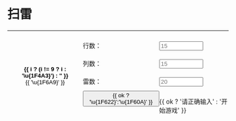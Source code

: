 <script setup>
  import { ref, reactive, computed } from 'vue'
  
  //生成数字
  function* genNum(num, n) {
    for (let i = 0; i < n; i++) {
      yield num
    }
  }
  //邻居格子相对位置
  function neighbor(i) {
    let a = w.value //列数
    if (!(i % a)) {
      return [-a, a, 1 - a, 1, a + 1]
    } else if (!((i + 1) % a)) {
      return [-a - 1, -1, a - 1, -a, a]
    } else {
      return [-a - 1, -1, a - 1, -a, a, 1 - a, 1, a + 1]
    }
  }
  // 周围几个雷
  function around(i) {
    let sum = 0
    for (let j of neighbor(i)) {
      sum += arr.value[i + j] ?? 0
    }
    return sum
  }
  //扩散显示周围
  function showAround(i) {
    if (!record.includes(i)) {
      record.push(i)
      for (let j of neighbor(i)) {
        let ij = i + j
        if (status.value[ij] != 0) continue
        let a = aroundArr.value[ij]
        if (a === 0) {
          status.value[ij] = 1
          showAround(ij) //递归
        } else if (a && a != 9) {
          status.value[ij] = 1
        }
      }
    }
  }
  
  //点击事件
  function ck(i) {
    if (arr.value[i] === 1) {
      alert('此处是雷,游戏结束')
      status.value = status.value.map((j) => (j ? j : 1))
      return (end.value = true)
    }
    status.value[i] = 1
    if (!status.value.includes(0)) {
      alert('所有雷均已排除,恭喜你获得胜利')
      return (end.value = true)
    }
    if (aroundArr.value[i] == 0) showAround(i)
  }
  
  //初始化函数
  function init() {
    ;[h.value, w.value, m.value] = config
    status.value = [...genNum(0, h.value * w.value)]
    end.value = false
    record = []
    let mineArr = [
      ...genNum(1, m.value),
      ...genNum(0, h.value * w.value - m.value),
    ]
      .sort(() => 0.5 - Math.random())
      .sort(() => 0.5 - Math.random())
  
    arr.value = mineArr
    aroundArr.value = mineArr.map((i, index) => (i ? 9 : around(index)))
  }
  
  //输入校验
  let ok = computed(() => {
    let [a, b, c] = config
    if (a % 1 || b % 1 || c % 1) return true
    if (a > 25 || a < 5) return true
    if (b > 25 || b < 5) return true
    if (c > a * b) return true
    return false
  })
  
  let config = reactive([15, 15, 20]) // 响应式
  let h = ref(15)
  let w = ref(15)
  let m = ref(20)
  //是否被点击的状态 0未点击 1左击 2右击
  let status = ref([])
  let end = ref() //是否游戏结束
  let record = [] //记录遍历过的点
  let arr = ref([])
  let aroundArr = ref([])
  init()
  </script>

# 扫雷

---

  <div class="flexbox">
    <div
      class="grid"
      :style="`grid-template: repeat(${h}, 32px) / repeat(${w}, 30px);`"
    >
      <button
        v-for="(i, index) in aroundArr"
        @click="status[index] == 2 ? (status[index] = 0) : ck(index)"
        @contextmenu.prevent="status[index] = status[index] ? 0 : 2"
        :disabled="status[index] == 1"
        class="btn"
      >
        <!-- 数字 -->
        <div v-if="status[index] == 1">
          <b>{{ i ? (i != 9 ? i : '\u{1F4A3}') : '' }}</b>
        </div>
        <!-- 排雷旗 -->
        <div v-if="status[index] == 2">
          {{ '\u{1F6A9}' }}
        </div>
      </button>
    </div>
    <div class="form">
      <div class="tableRow">
        <label class="tableCell">行数：</label>
        <input
          type="number"
          name="h"
          v-model="config[0]"
          class="tableCell"
          required
          placeholder="15"
        />
      </div>
      <div class="tableRow">
        <label class="tableCell">列数：</label>
        <input
          type="number"
          name="w"
          v-model="config[1]"
          class="tableCell"
          required
          placeholder="15"
        />
      </div>
      <div class="tableRow">
        <label class="tableCell">雷数：</label>
        <input
          type="number"
          name="w"
          v-model="config[2]"
          class="tableCell"
          required
          placeholder="20"
        />
      </div>
      <div class="tableRow">
        <button @click="init" :disabled="ok">
          {{ ok ? '\u{1F622}':'\u{1F60A}' }}
        </button>
        <div class="tableCell">
          {{ ok ? '请正确输入' : '开始游戏' }}
        </div>
      </div>
    </div>
  </div>

  <style scoped>
  .grid {
    display: grid;
    gap: 2px;
  }
  .btn {
    background-color: var(--c-brand);
    border: none;
  }
  .btn:hover {
    background-color: var(--c-brand-light);
  }
  .btn:disabled {
    color: var(--c-bg);
    background-color: var(--c-text-light);
  }
  .flexbox {
    display: flex;
    justify-content: space-around;
  }
  .form {
    display: table;
    height: min-content;
  }
  .tableRow {
    display: table-row;
  }
  .tableCell {
    display: table-cell;
    margin: 10px 0;
  }
  input {
    max-width: 100px;
  }
  label {
    min-width: 50px;
  }
  </style>
